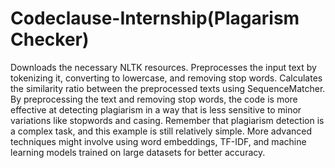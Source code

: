 # Codeclause-Internship(Plagarism Checker)
 Downloads the necessary NLTK resources.
 Preprocesses the input text by tokenizing it, converting to lowercase, and removing stop words.
 Calculates the similarity ratio between the preprocessed texts using SequenceMatcher.
 By preprocessing the text and removing stop words, the code is more effective at detecting plagiarism in a way that is less sensitive to minor variations like stopwords and casing.
 Remember that plagiarism detection is a complex task, and this example is still relatively simple. More advanced techniques might involve using word embeddings, TF-IDF, and machine learning models trained on large datasets for better accuracy.
